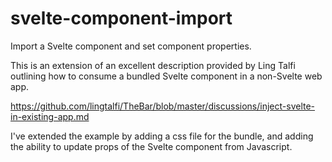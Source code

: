 # svelte-component-import
Import a Svelte component and set component properties.

This is an extension of an excellent description provided by Ling Talfi outlining how to consume a bundled Svelte component in a non-Svelte web app.

https://github.com/lingtalfi/TheBar/blob/master/discussions/inject-svelte-in-existing-app.md

I've extended the example by adding a css file for the bundle, and adding the ability to update props of the Svelte component from Javascript.

